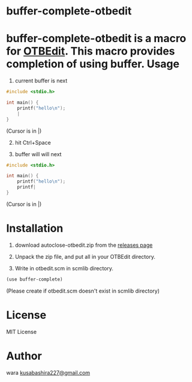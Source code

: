buffer-complete-otbedit
=======================
buffer-complete-otbedit is a macro for [OTBEdit](http://www.hi-ho.ne.jp/a_ogawa/otbedit/).
This macro provides completion of using buffer.
Usage
====================
1. current buffer is next
```c
#include <stdio.h>

int main() {
	printf("hello\n");
	|
}
```
(Cursor is in |)

2. hit Ctrl+Space

3. buffer will will next
```c
#include <stdio.h>

int main() {
	printf("hello\n");
	printf|
}
```
(Cursor is in |)

Installation
====================
1. download autoclose-otbedit.zip from the [releases page](https://github.com/kusabashira/buffer-complete-otbedit/releases)

2. Unpack the zip file, and put all in your OTBEdit directory.

3. Write in otbedit.scm in scmlib directory.

```scm
(use buffer-complete)
```
(Please create if otbedit.scm doesn't exist in scmlib directory)

License
====================
MIT License

Author
====================
wara <kusabashira227@gmail.com>

